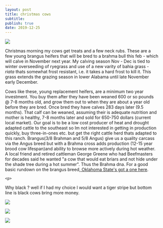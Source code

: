 ```yaml
---
layout: post
title: christmas cows
subtitle: 
publish: true
date: 2019-12-25  
---
```


	
<img src="https://jonkalev.s3-us-west-2.amazonaws.com/20191217-DSCF2516.jpg">
<p>
Christmas morning my cows get treats and a few neck rubs. These are a few young brangus heifers that will be bred to a brahma bull this feb - which will calve in November next year. My calving season Nov - Dec is tied to winter overseeding of ryegrass and use of a new varity of bahia grass - <i>riata</i> thats somewhat frost resistant, i.e. it takes a hard frost to kill it. This grass extends the grazing season in lower Alabama until late November early December.
<p>
Cows like these, young replacement heifers, are a minimum two year investment. You buy them after they have been weaned 600 or so pounds @ 7-8 months old, and grow them out to when they are about a year old before they are bred. Once bred they have calves 283 days later (9.5 months). That calf can be weaned, assuming their is adequate nutrition and mother is healthy, 7-8 months later and sold for 650-750 dollars (current local market).
Our goal is to be a low cost producer of heat and drought adapted cattle to the southeast so Im not interested in getting in production quickly, buy three-in-ones etc. but get the right cattle herd thats adapted to this ranch. Brangus(3/8 Brahman and 5/8 Angus) give us a quality carcass via the Angus breed but with a Brahma cross adds production (12-15 year brood cow lifespan)and ability to browse more actively during hot weather. 
A local friend and retired cattleman George Greene who had Beefmasters for decades said he wanted "a cow that would eat briars and not hide under the shade tree during a hot summer". Thus the Brahma dna.
For a good basic rundown on the brangus breed,<a href="http://afs.okstate.edu/breeds/cattle/brangus/index.html"> Oklahoma State's got a one here</a>.
	
	<p>
Why black ? well if I had my choice I would want a tiger stripe but bottom line is black cows bring more money.
<p>
<img src="https://jonkalev.s3-us-west-2.amazonaws.com/20191223-DSCF2632.jpg">
<p>


<img src="https://jonkalev.s3-us-west-2.amazonaws.com/20191217-DSCF2533.jpg">

<p>
<img src="https://jonkalev.s3-us-west-2.amazonaws.com/20191223-DSCF2620.jpg">	
